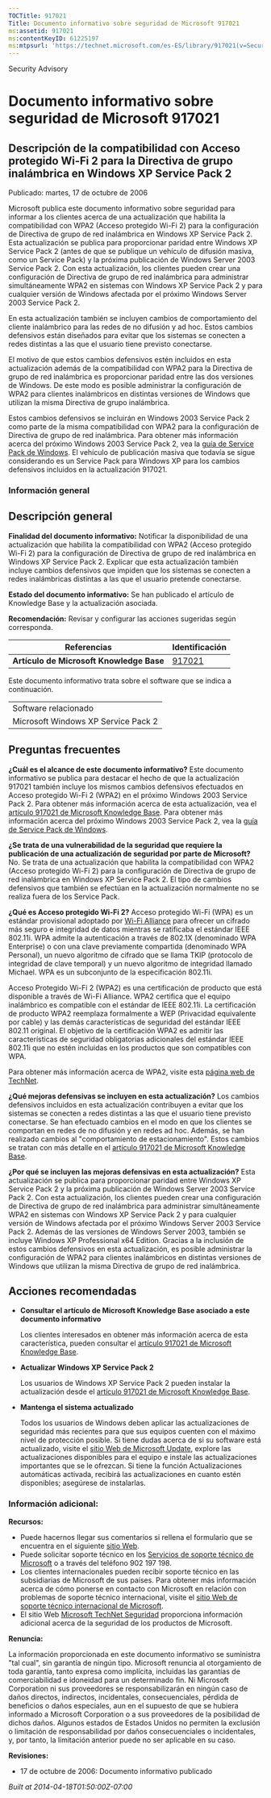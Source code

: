 ```yaml
---
TOCTitle: 917021
Title: Documento informativo sobre seguridad de Microsoft 917021
ms:assetid: 917021
ms:contentKeyID: 61225197
ms:mtpsurl: 'https://technet.microsoft.com/es-ES/library/917021(v=Security.10)'
---
```


Security Advisory

Documento informativo sobre seguridad de Microsoft 917021
=========================================================

Descripción de la compatibilidad con Acceso protegido Wi-Fi 2 para la Directiva de grupo inalámbrica en Windows XP Service Pack 2
---------------------------------------------------------------------------------------------------------------------------------

Publicado: martes, 17 de octubre de 2006

Microsoft publica este documento informativo sobre seguridad para informar a los clientes acerca de una actualización que habilita la compatibilidad con WPA2 (Acceso protegido Wi-Fi 2) para la configuración de Directiva de grupo de red inalámbrica en Windows XP Service Pack 2. Esta actualización se publica para proporcionar paridad entre Windows XP Service Pack 2 (antes de que se publique un vehículo de difusión masiva, como un Service Pack) y la próxima publicación de Windows Server 2003 Service Pack 2. Con esta actualización, los clientes pueden crear una configuración de Directiva de grupo de red inalámbrica para administrar simultáneamente WPA2 en sistemas con Windows XP Service Pack 2 y para cualquier versión de Windows afectada por el próximo Windows Server 2003 Service Pack 2.

En esta actualización también se incluyen cambios de comportamiento del cliente inalámbrico para las redes de no difusión y ad hoc. Estos cambios defensivos están diseñados para evitar que los sistemas se conecten a redes distintas a las que el usuario tiene previsto conectarse.

El motivo de que estos cambios defensivos estén incluidos en esta actualización además de la compatibilidad con WPA2 para la Directiva de grupo de red inalámbrica es proporcionar paridad entre las dos versiones de Windows. De este modo es posible administrar la configuración de WPA2 para clientes inalámbricos en distintas versiones de Windows que utilizan la misma Directiva de grupo inalámbrica.

Estos cambios defensivos se incluirán en Windows 2003 Service Pack 2 como parte de la misma compatibilidad con WPA2 para la configuración de Directiva de grupo de red inalámbrica. Para obtener más información acerca del próximo Windows 2003 Service Pack 2, vea la [guía de Service Pack de Windows](http://www.microsoft.com/windows/lifecycle/servicepacks.mspx). El vehículo de publicación masiva que todavía se sigue considerando es un Service Pack para Windows XP para los cambios defensivos incluidos en la actualización 917021.

### Información general

Descripción general
-------------------

<span></span>
**Finalidad del documento informativo:** Notificar la disponibilidad de una actualización que habilita la compatibilidad con WPA2 (Acceso protegido Wi-Fi 2) para la configuración de Directiva de grupo de red inalámbrica en Windows XP Service Pack 2. Explicar que esta actualización también incluye cambios defensivos que impiden que los sistemas se conecten a redes inalámbricas distintas a las que el usuario pretende conectarse.

**Estado del documento informativo:** Se han publicado el artículo de Knowledge Base y la actualización asociada.

**Recomendación:** Revisar y configurar las acciones sugeridas según corresponda.

| Referencias                              | Identificación                                   |
|------------------------------------------|--------------------------------------------------|
| **Artículo de Microsoft Knowledge Base** | [917021](http://support.microsoft.com/kb/917021) |

Este documento informativo trata sobre el software que se indica a continuación.

|                                     |
|-------------------------------------|
| Software relacionado                |
| Microsoft Windows XP Service Pack 2 |

Preguntas frecuentes
--------------------

<span></span>
**¿Cuál es el alcance de este documento informativo?**
Este documento informativo se publica para destacar el hecho de que la actualización 917021 también incluye los mismos cambios defensivos efectuados en Acceso protegido Wi-Fi 2 (WPA2) en el próximo Windows 2003 Service Pack 2. Para obtener más información acerca de esta actualización, vea el [artículo 917021 de Microsoft Knowledge Base](http://support.microsoft.com/kb/917021). Para obtener más información acerca del próximo Windows 2003 Service Pack 2, vea la [guía de Service Pack de Windows](http://www.microsoft.com/windows/lifecycle/servicepacks.mspx).

**¿Se trata de una vulnerabilidad de la seguridad que requiere la publicación de una actualización de seguridad por parte de Microsoft?**
No. Se trata de una actualización que habilita la compatibilidad con WPA2 (Acceso protegido Wi-Fi 2) para la configuración de Directiva de grupo de red inalámbrica en Windows XP Service Pack 2. El tipo de cambios defensivos que también se efectúan en la actualización normalmente no se realiza fuera de los Service Pack.

**¿Qué es Acceso protegido Wi-Fi 2?**
Acceso protegido Wi-Fi (WPA) es un estándar provisional adoptado por [Wi-Fi Alliance](http://www.wi-fialliance.org/opensection/about_overview.php) para ofrecer un cifrado más seguro e integridad de datos mientras se ratificaba el estándar IEEE 802.11i. WPA admite la autenticación a través de 802.1X (denominado WPA Enterprise) o con una clave previamente compartida (denominado WPA Personal), un nuevo algoritmo de cifrado que se llama TKIP (protocolo de integridad de clave temporal) y un nuevo algoritmo de integridad llamado Michael. WPA es un subconjunto de la especificación 802.11i.

Acceso Protegido Wi-Fi 2 (WPA2) es una certificación de producto que está disponible a través de Wi-Fi Alliance. WPA2 certifica que el equipo inalámbrico es compatible con el estándar de IEEE 802.11i. La certificación de producto WPA2 reemplaza formalmente a WEP (Privacidad equivalente por cable) y las demás características de seguridad del estándar IEEE 802.11 original. El objetivo de la certificación WPA2 es admitir las características de seguridad obligatorias adicionales del estándar IEEE 802.11i que no estén incluidas en los productos que son compatibles con WPA.

Para obtener más información acerca de WPA2, visite esta [página web de TechNet](http://www.microsoft.com/technet/community/columns/cableguy/cg0505.mspx).

**¿Qué mejoras defensivas se incluyen en esta actualización?**
Los cambios defensivos incluidos en esta actualización contribuyen a evitar que los sistemas se conecten a redes distintas a las que el usuario tiene previsto conectarse. Se han efectuado cambios en el modo en que los clientes se comportan en redes de no difusión y en redes ad hoc. Además, se han realizado cambios al "comportamiento de estacionamiento". Estos cambios se tratan con más detalle en el [artículo 917021 de Microsoft Knowledge Base](http://support.microsoft.com/kb/917021).

**¿Por qué se incluyen las mejoras defensivas en esta actualización?**
Esta actualización se publica para proporcionar paridad entre Windows XP Service Pack 2 y la próxima publicación de Windows Server 2003 Service Pack 2. Con esta actualización, los clientes pueden crear una configuración de Directiva de grupo de red inalámbrica para administrar simultáneamente WPA2 en sistemas con Windows XP Service Pack 2 y para cualquier versión de Windows afectada por el próximo Windows Server 2003 Service Pack 2. Además de las versiones de Windows Server 2003, también se incluye Windows XP Professional x64 Edition. Gracias a la inclusión de estos cambios defensivos en esta actualización, es posible administrar la configuración de WPA2 para clientes inalámbricos en distintas versiones de Windows que utilizan la misma Directiva de grupo de red inalámbrica.

Acciones recomendadas
---------------------

<span></span>
-   **Consultar el artículo de Microsoft Knowledge Base asociado a este documento informativo**

    Los clientes interesados en obtener más información acerca de esta característica, pueden consultar el [artículo 917021 de Microsoft Knowledge Base](http://support.microsoft.com/kb/917021).

-   **Actualizar Windows XP Service Pack 2**

    Los usuarios de Windows XP Service Pack 2 pueden instalar la actualización desde el [artículo 917021 de Microsoft Knowledge Base](http://support.microsoft.com/kb/917021).

-   **Mantenga el sistema actualizado**

    Todos los usuarios de Windows deben aplicar las actualizaciones de seguridad más recientes para que sus equipos cuenten con el máximo nivel de protección posible. Si tiene dudas acerca de si su software está actualizado, visite el [sitio Web de Microsoft Update](http://update.microsoft.com/microsoftupdate/), explore las actualizaciones disponibles para el equipo e instale las actualizaciones importantes que se le ofrezcan. Si tiene la función Actualizaciones automáticas activada, recibirá las actualizaciones en cuanto estén disponibles; asegúrese de instalarlas.

### Información adicional:

**Recursos:**

-   Puede hacernos llegar sus comentarios si rellena el formulario que se encuentra en el siguiente [sitio Web](https://support.microsoft.com/common/survey.aspx?scid=sw;en;1257&amp;showpage=1&amp;ws=technet&amp;sd=tech).
-   Puede solicitar soporte técnico en los [Servicios de soporte técnico de Microsoft](http://support.microsoft.com/default.aspx?scid=fh;es-es;incidentsubmit) o a través del teléfono 902 197 198.
-   Los clientes internacionales pueden recibir soporte técnico en las subsidiarias de Microsoft de sus países. Para obtener más información acerca de cómo ponerse en contacto con Microsoft en relación con problemas de soporte técnico internacional, visite el [sitio Web de soporte técnico internacional de Microsoft](http://go.microsoft.com/fwlink/?linkid=21155).
-   El sitio Web [Microsoft TechNet Seguridad](http://www.microsoft.com/spain/technet/seguridad/default.mspx) proporciona información adicional acerca de la seguridad de los productos de Microsoft.

**Renuncia:**

La información proporcionada en este documento informativo se suministra "tal cual", sin garantía de ningún tipo. Microsoft renuncia al otorgamiento de toda garantía, tanto expresa como implícita, incluidas las garantías de comerciabilidad e idoneidad para un determinado fin. Ni Microsoft Corporation ni sus proveedores se responsabilizarán en ningún caso de daños directos, indirectos, incidentales, consecuenciales, pérdida de beneficios o daños especiales, aun en el supuesto de que se hubiera informado a Microsoft Corporation o a sus proveedores de la posibilidad de dichos daños. Algunos estados de Estados Unidos no permiten la exclusión o limitación de responsabilidad por daños consecuenciales o incidentales, y, por tanto, la limitación anterior puede no ser aplicable en su caso.

**Revisiones:**

-   17 de octubre de 2006: Documento informativo publicado

*Built at 2014-04-18T01:50:00Z-07:00*
